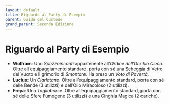 ```yaml
---
layout: default
title: Riguardo al Party di Esempio
parent: Guida del Custode
grand_parent: Seconda Edizione
---
```


# Riguardo al Party di Esempio

- **Wolfram**: Uno _Spezzaincanti_ appartenente all’_Ordine dell’Occhio Cieco_. Oltre all’equipaggiamento standard, porta con sé una Scheggia di Vetro del Vuoto e il grimorio di _Smontare_. Ha preso un _Voto di Povertà_.  
- **Lucius**: Un _Ciarlatano_. Oltre all’equipaggiamento standard, porta con sé delle Bende (3 utilizzi) e dell’Olio Miracoloso (2 utilizzi).
- **Freya**: Una _Tagliaborse_. Oltre all’equipaggiamento standard, porta con sé delle Sfere Fumogene (3 utilizzi) e una Cinghia Magica (2 cariche).
